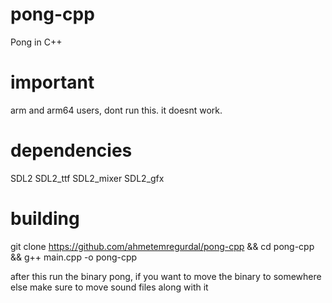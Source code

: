 # pong-cpp

Pong in C++

# important

arm and arm64 users, dont run this. it doesnt work.

# dependencies

SDL2
SDL2_ttf
SDL2_mixer
SDL2_gfx

# building

git clone https://github.com/ahmetemregurdal/pong-cpp && cd pong-cpp && g++ main.cpp -o pong-cpp

after this run the binary pong, if you want to move the binary to somewhere else make sure to move sound files along with it
